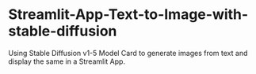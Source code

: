 # Streamlit-App-Text-to-Image-with-stable-diffusion
Using Stable Diffusion v1-5 Model Card to generate images from text and display the same in a Streamlit App.
